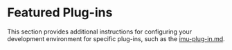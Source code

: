# Featured Plug-ins

This section provides additional instructions for configuring your development environment for specific plug-ins, such as the [imu-plug-in.md](imu-plug-in.md "mention").
